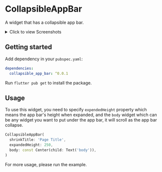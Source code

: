 # CollapsibleAppBar

A widget that has a collapsible app bar.

<details><summary>Click to view Screenshots</summary>

| Expanded                                     | Collapsed                                      |
| -------------------------------------------- | ---------------------------------------------- |
| ![expanded](./media/screenshot_expanded.png) | ![collapsed](./media/screenshot_collapsed.png) |
</details>

## Getting started

Add dependency in your `pubspec.yaml`:

```yaml
dependencies:
  collapsible_app_bar: ^0.0.1
```

Run `flutter pub get` to install the package.

## Usage

To use this widget, you need to specify `expendedHeight` property which means the app bar's height when expanded, and the `body` widget which can be any widget you want to put under the app bar, it will scroll as the app bar collapse.

```dart
CollapsibleAppBar(
  shrinkTitle: 'Page Title',
  expandedHeight: 250,
  body: const Center(child: Text('body')),
)
```

For more usage, please run the example.